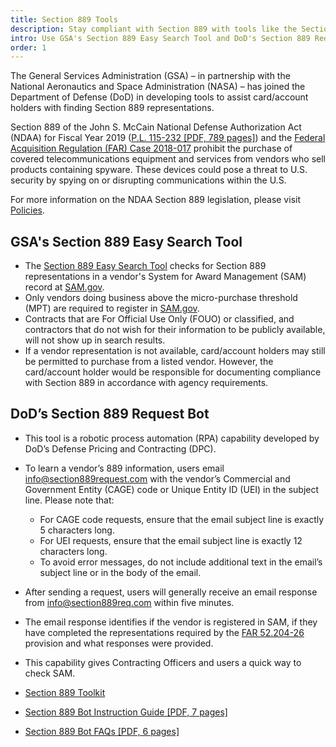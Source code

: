 ```yaml
---
title: Section 889 Tools
description: Stay compliant with Section 889 with tools like the Section 889 Easy Search Tool and DoD’s Section 889 Request Bot.
intro: Use GSA's Section 889 Easy Search Tool and DoD's Section 889 Request Bot to check Section 889 representations. 
order: 1
---
```

The General Services Administration (GSA) – in partnership with the National Aeronautics and Space Administration (NASA) – has joined the Department of Defense (DoD) in developing tools to assist card/account holders with finding Section 889 representations.

Section 889 of the John S. McCain National Defense Authorization Act (NDAA) for Fiscal Year 2019 ([P.L. 115-232 [PDF, 789 pages]](https://www.congress.gov/115/plaws/publ232/PLAW-115publ232.pdf)) and the [Federal Acquisition Regulation (FAR) Case 2018-017](https://www.federalregister.gov/documents/2019/08/13/2019-17201/federal-acquisition-regulation-prohibition-on-contracting-for-certain-telecommunications-and-video) prohibit the purchase of covered telecommunications equipment and services from vendors who sell products containing spyware. These devices could pose a threat to U.S. security by spying on or disrupting communications within the U.S.

For more information on the NDAA Section 889 legislation, please visit [Policies](/policies-and-audits/policies).

## GSA's Section 889 Easy Search Tool


- The [Section 889 Easy Search Tool](https://889.smartpay.gsa.gov/) checks for Section 889 representations in a vendor's System for Award Management (SAM) record at [SAM.gov](http://www.sam.gov). 
- Only vendors doing business above the micro-purchase threshold (MPT) are required to register in [SAM.gov](http://www.SAM.gov).
- Contracts that are For Official Use Only (FOUO) or classified, and contractors that do not wish for their information to be publicly available, will not show up in search results. 
- If a vendor representation is not available, card/account holders may still be permitted to purchase from a listed vendor. However, the card/account holder would be responsible for documenting compliance with Section 889 in accordance with agency requirements.

## DoD’s Section 889 Request Bot 

- This tool is a robotic process automation (RPA) capability developed by DoD’s Defense Pricing and Contracting (DPC). 
- To learn a vendor’s 889 information, users email [info@section889request.com](mailto:info@section889request.com)  with the vendor’s Commercial and Government Entity (CAGE) code or Unique Entity ID (UEI) in the subject line. Please note that:
    * For CAGE code requests, ensure that the email subject line is exactly 5 characters long. 
    * For UEI requests, ensure that the email subject line is exactly 12 characters long.
    * To avoid error messages, do not include additional text in the email’s subject line or in the body of the email.
- After sending a request, users will generally receive an email response from [info@section889req.com](mailto:info@section889req.com) within five minutes. 
- The email response identifies if the vendor is registered in SAM, if they have completed the representations required by the [FAR 52.204-26](https://www.acquisition.gov/far/52.204-26) provision and what responses were provided. 
- This capability gives Contracting Officers and users a quick way to check SAM.

- [Section 889 Toolkit](https://dodprocurementtoolbox.com/site-pages/section-889-request)
- [Section 889 Bot Instruction Guide [PDF, 7 pages]](https://dodprocurementtoolbox.com/cms/sites/default/files/resources/2022-04/Section%20889%20Bot%20Implementation%20Guide_APRIL2022.pdf)
- [Section 889 Bot FAQs [PDF, 6 pages]](https://dodprocurementtoolbox.com/cms/sites/default/files/resources/2022-04/Section%20889%20FAQ_APRIL2022.pdf)


